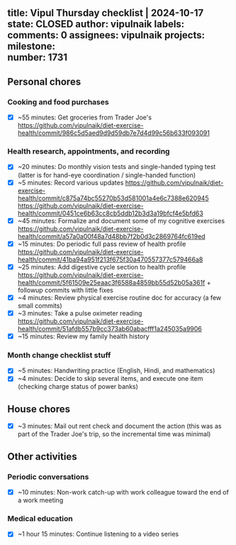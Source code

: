 title:	Vipul Thursday checklist | 2024-10-17
state:	CLOSED
author:	vipulnaik
labels:	
comments:	0
assignees:	vipulnaik
projects:	
milestone:	
number:	1731
--
## Personal chores

### Cooking and food purchases

- [x] ~55 minutes: Get groceries from Trader Joe's https://github.com/vipulnaik/diet-exercise-health/commit/986c5d5aed9d9d59db7e7d4d99c56b633f093091

### Health research, appointments, and recording

- [x] ~20 minutes: Do monthly vision tests and single-handed typing test (latter is for hand-eye coordination / single-handed function)
- [x] ~5 minutes: Record various updates https://github.com/vipulnaik/diet-exercise-health/commit/c875a74bc55270b53d581001a4e6c7388e620945 https://github.com/vipulnaik/diet-exercise-health/commit/0451ce6b63cc8cb5ddb12b3d3a19bfcf4e5bfd63
- [x] ~45 minutes: Formalize and document some of my cognitive exercises https://github.com/vipulnaik/diet-exercise-health/commit/a57a0a00f48a7d48bb7f2b0d3c2869764fc619ed
- [x] ~15 minutes: Do periodic full pass review of health profile https://github.com/vipulnaik/diet-exercise-health/commit/41ba94a951f213f675f30a470557377c579466a8
- [x] ~25 minutes: Add digestive cycle section to health profile https://github.com/vipulnaik/diet-exercise-health/commit/5f61509e25eaac3f6588a4859bb55d52b05a361f + followup commits with little fixes
- [x] ~4 minutes: Review physical exercise routine doc for accuracy (a few small commits)
- [x] ~3 minutes: Take a pulse oximeter reading https://github.com/vipulnaik/diet-exercise-health/commit/51afdb557b9cc373ab60abacfff1a245035a9906
- [x] ~15 minutes: Review my family health history

### Month change checklist stuff

- [x] ~5 minutes: Handwriting practice (English, Hindi, and mathematics)
- [x] ~4 minutes: Decide to skip several items, and execute one item (checking charge status of power banks)

## House chores

- [x] ~3 minutes: Mail out rent check and document the action (this was as part of the Trader Joe's trip, so the incremental time was minimal)

## Other activities

### Periodic conversations

- [x] ~10 minutes: Non-work catch-up with work colleague toward the end of a work meeting

### Medical education

- [x] ~1 hour 15 minutes: Continue listening to a video series
